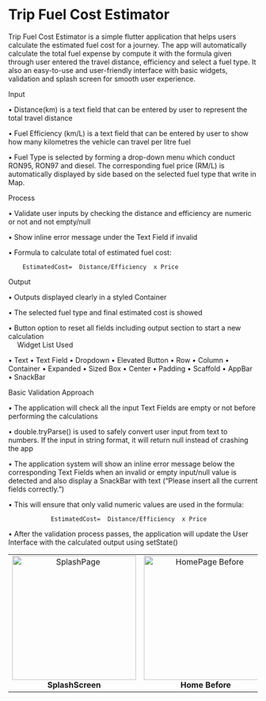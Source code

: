 # Trip Fuel Cost Estimator

Trip Fuel Cost Estimator is a simple flutter application that helps users calculate the estimated fuel cost for a journey. The app will automatically calculate the total fuel expense by compute it with the formula given through user entered the travel distance, efficiency and select a fuel type. It also an easy-to-use and user-friendly interface with basic widgets, validation and splash screen for smooth user experience.

Input

•	Distance(km) is a text field that can be entered by user to represent the total travel distance

•	Fuel Efficiency (km/L) is a text field that can be entered by user to show how many kilometres the vehicle can travel per litre fuel

•	Fuel Type is selected by forming a drop-down menu which conduct RON95, RON97 and diesel. The corresponding fuel price (RM/L) is automatically displayed by side based on the selected fuel type that write in Map.


Process

•	Validate user inputs by checking the distance and efficiency are numeric or not and not empty/null

•	Show inline error message under the Text Field if invalid 

•		Formula to calculate total of estimated fuel cost:

		EstimatedCost=  Distance/Efficiency  x Price 

Output

•	Outputs displayed clearly in a styled Container

•	The selected fuel type and final estimated cost is showed

•	Button option to reset all fields including output section to start a new calculation  
 
Widget List Used

•	Text
•	Text Field
•	Dropdown
•	Elevated Button
•	Row
•	Column
•	Container
•	Expanded
•	Sized Box
•	Center 
•	Padding
•	Scaffold
•	AppBar
•	SnackBar

Basic Validation Approach

•	The application will check all the input Text Fields are empty or not before performing the calculations

•	double.tryParse() is used to safely convert user input from text to numbers. If the input in string format, it will return null instead of crashing the app

•	The application system will show an inline error message below the corresponding Text Fields when an invalid or empty input/null value is detected and also display a SnackBar with text (“Please insert all the current fields correctly.”)

•	This will ensure that only valid numeric values are used in the formula:

				EstimatedCost=  Distance/Efficiency  x Price

•	After the validation process passes, the application will update the User Interface with the calculated output using setState()

<table>
  <tr>
    <td align="center">
      <img src="https://github.com/yeohchengyi-wwh/Image_Project/blob/main/SplashScreen_Fuel.png" alt="SplashPage" width="250"/>
      <br>
      <b>SplashScreen</b>
    </td>
    <td align="center">
      <img src="https://github.com/yeohchengyi-wwh/Image_Project/blob/main/HomePage_Fuel.png" alt="HomePage Before" width="250"/>
      <br>
      <b>Home Before</b>
    </td>
    <td align="center">
      <img src="https://github.com/yeohchengyi-wwh/Image_Project/blob/main/HomePage_FuelCalculations.png" alt="HomePageAfterCalculation" width="250"/>
      <br>
      <b>Home After Calculation</b>
    </td>
  </tr>
</table>
 


